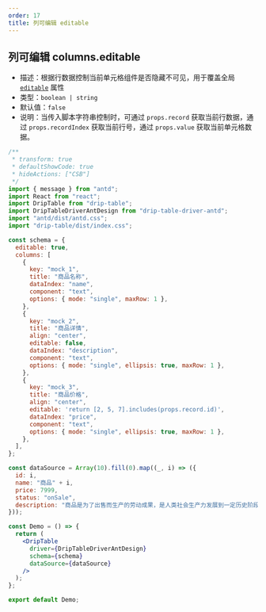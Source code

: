 ```yaml
---
order: 17
title: 列可编辑 editable
---
```


## 列可编辑 columns.editable

- 描述：根据行数据控制当前单元格组件是否隐藏不可见，用于覆盖全局 [`editable`](/drip-table/schema/editable) 属性
- 类型：`boolean | string`
- 默认值：`false`
- 说明：当传入脚本字符串控制时，可通过 `props.record` 获取当前行数据，通过 `props.recordIndex` 获取当前行号，通过 `props.value` 获取当前单元格数据。

```jsx
/**
 * transform: true
 * defaultShowCode: true
 * hideActions: ["CSB"]
 */
import { message } from "antd";
import React from "react";
import DripTable from "drip-table";
import DripTableDriverAntDesign from "drip-table-driver-antd";
import "antd/dist/antd.css";
import "drip-table/dist/index.css";

const schema = {
  editable: true,
  columns: [
    {
      key: "mock_1",
      title: "商品名称",
      dataIndex: "name",
      component: "text",
      options: { mode: "single", maxRow: 1 },
    },
    {
      key: "mock_2",
      title: "商品详情",
      align: "center",
      editable: false,
      dataIndex: "description",
      component: "text",
      options: { mode: "single", ellipsis: true, maxRow: 1 },
    },
    {
      key: "mock_3",
      title: "商品价格",
      align: "center",
      editable: 'return [2, 5, 7].includes(props.record.id)',
      dataIndex: "price",
      component: "text",
      options: { mode: "single", ellipsis: true, maxRow: 1 },
    },
  ],
};

const dataSource = Array(10).fill(0).map((_, i) => ({
  id: i,
  name: "商品" + i,
  price: 7999,
  status: "onSale",
  description: "商品是为了出售而生产的劳动成果，是人类社会生产力发展到一定历史阶段的产物，是用于交换的劳动产品。",
}));

const Demo = () => {
  return (
    <DripTable
      driver={DripTableDriverAntDesign}
      schema={schema}
      dataSource={dataSource}
    />
  );
};

export default Demo;
```

